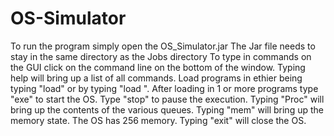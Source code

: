 # OS-Simulator
To run the program simply open the OS_Simulator.jar
The Jar file needs to stay in the same directory as the Jobs directory
To type in commands on the GUI click on the command line on the bottom of the window. Typing help will bring up a list of all commands.
Load programs in ethier being typing "load" or by typing "load <Name of program>". After loading in 1 or more programs type "exe" to start the OS. Type "stop" to pause the execution.
Typing "Proc" will bring up the contents of the various queues. Typing "mem" will bring up the memory state. The OS has 256 memory. Typing "exit" will close the OS. 
